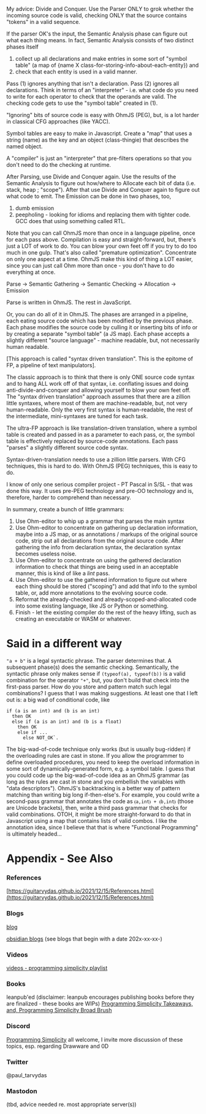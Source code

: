 My advice: Divide and Conquer.  Use the Parser ONLY to grok whether the incoming source code is valid, checking ONLY that the source contains "tokens" in a valid sequence.  

If the parser OK's the input, the Semantic Analysis phase can figure out what each thing means.  In fact, Semantic Analysis consists of two distinct phases itself
1. collect up all declarations and make entries in some sort of "symbol table" (a map of {name X class-for-storing-info-about-each-entity}) and 
2. check that each entity is used in a valid manner.  

Pass (1) ignores anything that isn't a declaration.  Pass (2) ignores all declarations. Think in terms of an "interpreter" - i.e. what code do you need to write for each operator to check that the operands are valid.  The checking code gets to use the "symbol table" created in (1).  

"Ignoring" bits of source code is easy with OhmJS (PEG), but, is a lot harder in classical CFG approaches (like YACC).

Symbol tables are easy to make in Javascript. Create a "map" that uses a string (name) as the key and an object (class-thingie) that describes the named object.

A "compiler" is just an "interpreter" that pre-filters operations so that you don't need to do the checking at runtime.  

After Parsing, use Divide and Conquer again. Use the results of the Semantic Analysis to figure out how/where to Allocate each bit of data (i.e. stack, heap ; "scope").  After that use Divide and Conquer again to figure out what code to emit.  The Emission can be done in two phases, too, 
1. dumb emission
2. peepholing - looking for idioms and replacing them with tighter code. GCC does that using something called RTL.  

Note that you can call OhmJS more than once in a language pipeline, once for each pass above.  Compilation is easy and straight-forward, but, there's just a LOT of work to do.  You can blow your own feet off if you try to do too much in one gulp. That's also called "premature optimization".  Concentrate on only one aspect at a time.  OhmJS make this kind of thing a LOT easier, since you can just call Ohm more than once - you don't have to do everything at once.

Parse -> Semantic Gathering -> Semantic Checking -> Allocation -> Emission

Parse is written in OhmJS.  The rest in JavaScript.  

Or, you can do all of it in OhmJS.  The phases are arranged in a pipeline, each eating source code which has been modified by the previous phase. Each phase modifies the source code by culling it or inserting bits of info or by creating a separate "symbol table" (a JS map).  Each phase accepts a slightly different "source language" - machine readable, but, not necessarily human readable.  

[This approach is called "syntax driven translation".  This is the epitome of FP, a pipeline of text manipulators].

The classic approach is to think that there is only ONE source code syntax and to hang ALL work off of that syntax, i.e. conflating issues and doing anti-divide-and-conquer and allowing yourself to blow your own feet off. The "syntax driven translation" approach assumes that there are a zillion little syntaxes, where most of them are machine-readable, but, not very human-readable.  Only the very first syntax is human-readable, the rest of the intermediate, mini-syntaxes are tuned for each task.  

The ultra-FP approach is like translation-driven translation, where a symbol table is created and passed in as a parameter to each pass, or, the symbol table is effectively replaced by source-code annotations. Each pass "parses" a slightly different source code syntax.

Syntax-driven-translation needs to use a zillion little parsers.  With CFG techniques, this is hard to do. With OhmJS (PEG) techniques, this is easy to do.

I know of only one serious compiler project - PT Pascal in S/SL - that was done this way. It uses pre-PEG technology and pre-OO technology and is, therefore, harder to comprehend than necessary.

In summary, create a bunch of little grammars:
1. Use Ohm-editor to whip up a grammar that parses the main syntax
2. Use Ohm-editor to concentrate on gathering up declaration information, maybe into a JS map, or as annotations / markups of the original source code, strip out all declarations from the original source code. After gathering the info from declaration syntax, the declaration syntax becomes useless noise.
3. Use Ohm-editor to concentrate on using the gathered declaration information to check that things are being used in an acceptable manner, this is kind of like a *lint* pass.
4. Use Ohm-editor to use the gathered information to figure out where each thing should be stored ("scoping") and add that info to the symbol table, or, add more annotations to the evolving source code.
5. Reformat the already-checked and already-scoped-and-allocated code into some existing language, like JS or Python or something.
6. Finish - let the existing compiler do the rest of the heavy lifting, such as creating an executable or WASM or whatever.

# Said in a different way 
`"a + b"` is a legal syntactic phrase. The parser determines that. A subsequent phase(s) does the semantic checking. Semantically, the syntactic phrase only makes sense if `(typeof(a), typeof(b))` is a valid combination for the operator `"+"`, but, you don't build that check into the first-pass parser. How do you store and pattern match such legal combinations? I guess that I was making suggestions. At least one that I left out is: a big wad of conditional code, like 
```
if (a is an int) and (b is an int) 
  then OK
  else if (a is an int) and (b is a float) 
    then OK
    else if ... 
      else NOT_OK`. 
```
The big-wad-of-code technique only works (but is usually bug-ridden) if the overloading rules are cast in stone. If you allow the programmer to define overloaded procedures, you need to keep the overload information in some sort of dynamically-generated form, e.g. a symbol table. I guess that you could code up the big-wad-of-code idea as an OhmJS grammar (as long as the rules are cast in stone and you embellish the variables with "data descriptors"). OhmJS's backtracking is a better way of pattern matching than writing big long if-then-else's. For example, you could write a second-pass grammar that annotates the code as `⦑a,int⦒ + ⦑b,int⦒` (those are Unicode brackets), then, write a third pass grammar that checks for valid combinations. OTOH, it might be more straight-forward to do that in Javascript using a map that contains lists of valid combos. I like the annotation idea, since I believe that that is where "Functional Programming" is ultimately headed...
# Appendix - See Also

### References

[https://guitarvydas.github.io/2021/12/15/References.html](https://guitarvydas.github.io/2021/12/15/References.html)

### Blogs
[blog](https://guitarvydas.github.io/)

[obsidian blogs](https://publish.obsidian.md/programmingsimplicity) (see blogs that begin with a date 202x-xx-xx-)
### Videos
[videos - programming simplicity playlist](https://www.youtube.com/@programmingsimplicity2980)
### Books
leanpub'ed (disclaimer: leanpub encourages publishing books before they are finalized - these books are WIPs)
[Programming Simplicity Takeaways, and, Programming Simplicity Broad Brush](https://leanpub.com/u/paul-tarvydas)
### Discord
[Programming Simplicity](https://discord.gg/Jjx62ypR) all welcome, I invite more discussion of these topics, esp. regarding Drawware and 0D
### Twitter
@paul_tarvydas
### Mastodon
(tbd, advice needed re. most appropriate server(s))

<script src="https://utteranc.es/client.js" 
        repo="guitarvydas/guitarvydas.github.io" 
        issue-term="pathname" 
        theme="github-light" 
        crossorigin="anonymous" 
        async> 
</script> 

